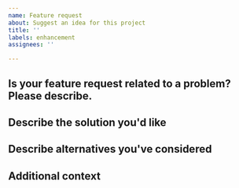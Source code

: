 ```yaml
---
name: Feature request
about: Suggest an idea for this project
title: ''
labels: enhancement
assignees: ''

---
```


## Is your feature request related to a problem? Please describe.

<!-- A clear and concise description of what the problem is. Ex. I'm always frustrated when [...] -->

## Describe the solution you'd like

<!-- A clear and concise description of what you want to happen. -->

## Describe alternatives you've considered

<!-- Optional. A clear and concise description of any alternative solutions or features you've considered. -->

## Additional context

<!-- Add any other context or screenshots about the feature request here. -->

